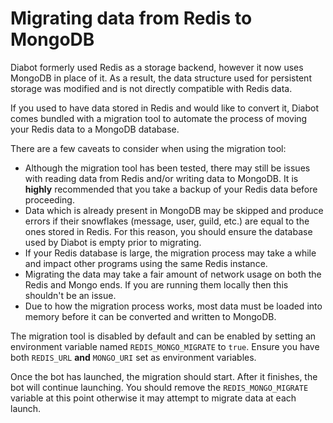 # Migrating data from Redis to MongoDB

Diabot formerly used Redis as a storage backend, however it now uses MongoDB in place of it.
As a result, the data structure used for persistent storage was modified and is not directly compatible with Redis data.

If you used to have data stored in Redis and would like to convert it, Diabot comes bundled with a migration tool to automate the process of moving your Redis data to a MongoDB database.

There are a few caveats to consider when using the migration tool:
- Although the migration tool has been tested, there may still be issues with reading data from Redis and/or writing data to MongoDB. It is **highly** recommended that you take a backup of your Redis data before proceeding. 
- Data which is already present in MongoDB may be skipped and produce errors if their snowflakes (message, user, guild, etc.) are equal to the ones stored in Redis. For this reason, you should ensure the database used by Diabot is empty prior to migrating.
- If your Redis database is large, the migration process may take a while and impact other programs using the same Redis instance.
- Migrating the data may take a fair amount of network usage on both the Redis and Mongo ends. If you are running them locally then this shouldn't be an issue.
- Due to how the migration process works, most data must be loaded into memory before it can be converted and written to MongoDB.

The migration tool is disabled by default and can be enabled by setting an environment variable named `REDIS_MONGO_MIGRATE` to `true`. Ensure you have both `REDIS_URL` **and** `MONGO_URI` set as environment variables. 

Once the bot has launched, the migration should start. After it finishes, the bot will continue launching. You should remove the `REDIS_MONGO_MIGRATE` variable at this point otherwise it may attempt to migrate data at each launch.
